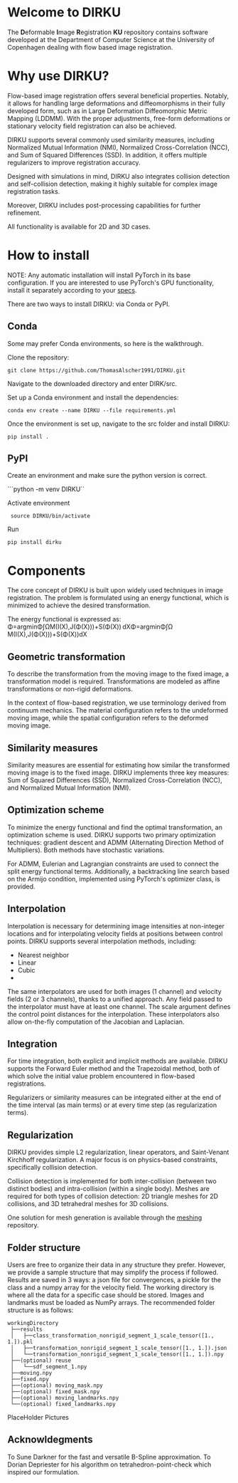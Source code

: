 # Welcome to DIRKU
The **D**eformable **I**mage **R**egistration **KU** repository contains software developed at the Department of Computer Science at the University of Copenhagen dealing with flow based image registration.
# Why use DIRKU?
Flow-based image registration offers several beneficial properties. Notably, it allows for handling large deformations and diffeomorphisms in their fully developed form, such as in Large Deformation Diffeomorphic Metric Mapping (LDDMM). With the proper adjustments, free-form deformations or stationary velocity field registration can also be achieved.

DIRKU supports several commonly used similarity measures, including Normalized Mutual Information (NMI), Normalized Cross-Correlation (NCC), and Sum of Squared Differences (SSD). In addition, it offers multiple regularizers to improve registration accuracy.

Designed with simulations in mind, DIRKU also integrates collision detection and self-collision detection, making it highly suitable for complex image registration tasks.

Moreover, DIRKU includes post-processing capabilities for further refinement.

All functionality is available for 2D and 3D cases.
# How to install

NOTE: Any automatic installation will install PyTorch in its base configuration. If you are interested to use PyTorch's GPU functionality, install it separately according to your [specs](https://pytorch.org/get-started/locally/).

There are two ways to install DIRKU: via Conda or PyPI.

## Conda
Some may prefer Conda environments, so here is the walkthrough.

Clone the repository:

 ```git clone https://github.com/ThomasAlscher1991/DIRKU.git```

Navigate to the downloaded directory and enter DIRK/src.

Set up a Conda environment and install the dependencies:

```conda env create --name DIRKU --file requirements.yml ```

Once the environment is set up, navigate to the src folder and install DIRKU:

```pip install .```

## PyPI

Create an environment and make sure the python version is correct.

```python -m venv DIRKU``

Activate environment

``` source DIRKU/bin/activate```

Run

```pip install dirku```


# Components
The core concept of DIRKU is built upon widely used techniques in image registration. The problem is formulated using an energy functional, which is minimized to achieve the desired transformation.

The energy functional is expressed as: Φ=arg⁡min⁡Φ∫ΩM(I(X),J(Φ(X)))+S(Φ(X)) dXΦ=argminΦ​∫Ω​M(I(X),J(Φ(X)))+S(Φ(X))dX

## Geometric transformation
To describe the transformation from the moving image to the fixed image, a transformation model is required. Transformations are modeled as affine transformations or non-rigid deformations.

In the context of flow-based registration, we use terminology derived from continuum mechanics. The material configuration refers to the undeformed moving image, while the spatial configuration refers to the deformed moving image.
## Similarity measures
Similarity measures are essential for estimating how similar the transformed moving image is to the fixed image. DIRKU implements three key measures: Sum of Squared Differences (SSD), Normalized Cross-Correlation (NCC), and Normalized Mutual Information (NMI).

## Optimization scheme
To minimize the energy functional and find the optimal transformation, an optimization scheme is used. DIRKU supports two primary optimization techniques: gradient descent and ADMM (Alternating Direction Method of Multipliers). Both methods have stochastic variations.

For ADMM, Eulerian and Lagrangian constraints are used to connect the split energy functional terms. Additionally, a backtracking line search based on the Armijo condition, implemented using PyTorch's optimizer class, is provided.

## Interpolation
Interpolation is necessary for determining image intensities at non-integer locations and for interpolating velocity fields at positions between control points. DIRKU supports several interpolation methods, including:
- Nearest neighbor
- Linear
- Cubic
- 
The same interpolators are used for both images (1 channel) and velocity fields (2 or 3 channels), thanks to a unified approach. Any field passed to the interpolator must have at least one channel. The scale argument defines the control point distances for the interpolation. These interpolators also allow on-the-fly computation of the Jacobian and Laplacian.

## Integration
For time integration, both explicit and implicit methods are available. DIRKU supports the Forward Euler method and the Trapezoidal method, both of which solve the initial value problem encountered in flow-based registrations.

Regularizers or similarity measures can be integrated either at the end of the time interval (as main terms) or at every time step (as regularization terms).

## Regularization
DIRKU provides simple L2 regularization, linear operators, and Saint-Venant Kirchhoff regularization. A major focus is on physics-based constraints, specifically collision detection.

Collision detection is implemented for both inter-collision (between two distinct bodies) and intra-collision (within a single body). Meshes are required for both types of collision detection: 2D triangle meshes for 2D collisions, and 3D tetrahedral meshes for 3D collisions.

One solution for mesh generation is available through the [meshing](https://github.com/ThomasAlscher1991/meshing) repository.

## Folder structure
Users are free to organize their data in any structure they prefer. However, we provide a sample structure that may simplify the process if followed.
Results are saved in 3 ways: a json file for convergences, a pickle for the class and a numpy array for the velocity field.
The working directory is where all the data for a specific case should be stored. Images and landmarks must be loaded as NumPy arrays. The recommended folder structure is as follows:
```
workingDirectory
 ├──results
 │   ├──class_transformation_nonrigid_segment_1_scale_tensor([1., 1.]).pkl
 │   ├──transformation_nonrigid_segment_1_scale_tensor([1., 1.]).json
 │   └──transformation_nonrigid_segment_1_scale_tensor([1., 1.]).npy
 ├──(optional) reuse 
 │   └──sdf_segment_1.npy
 ├──moving.npy
 ├──fixed.npy
 ├──(optional) moving_mask.npy
 ├──(optional) fixed_mask.npy
 ├──(optional) moving_landmarks.npy
 └──(optional) fixed_landmarks.npy
```

PlaceHolder Pictures

## Acknowldegments
To Sune Darkner for the fast and versatile B-Spline approximation. 
To Dorian Depriester for his algorithm on tetrahedron-point-check which inspired our formulation.
